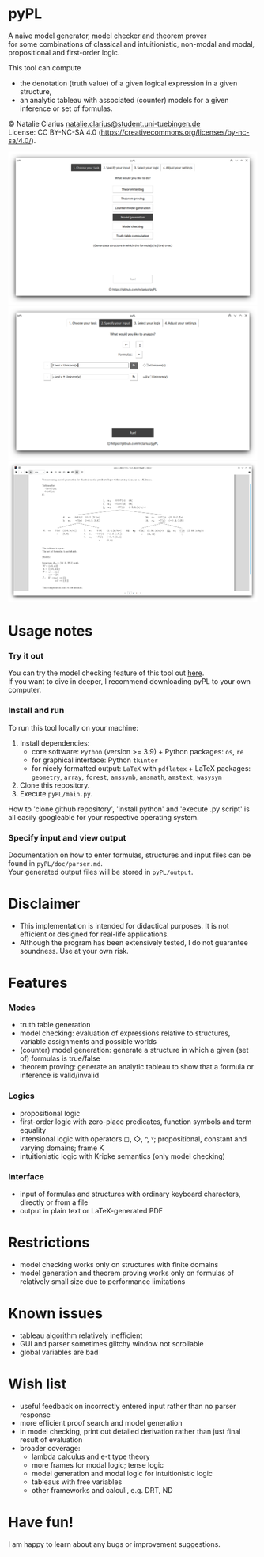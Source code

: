 # pyPL

A naive model generator, model checker and theorem prover   
for some combinations of classical and intuitionistic, non-modal and modal, propositional and first-order logic.  

This tool can compute  
- the denotation (truth value) of a given logical expression in a given structure,  
- an analytic tableau with associated (counter) models for a given inference or set of formulas.

© Natalie Clarius <natalie.clarius@student.uni-tuebingen.de>  
License: CC BY-NC-SA 4.0 (https://creativecommons.org/licenses/by-nc-sa/4.0/).   

![pyPL GUI -- start](doc/img/pyPL_1_MG.png)
![pyPL GUI -- input](doc/img/pyPL_2_MG.png)
![pyPL GUI -- output](doc/img/pyPL_5_MG.png)

# Usage notes

### Try it out
You can try the model checking feature of this tool out [here](https://trinket.io/python3/757871dd18).  
If you want to dive in deeper, I recommend downloading pyPL to your own computer.

### Install and run
To run this tool locally on your machine:
1. Install dependencies:
   - core software: `Python` (version >= 3.9) + Python packages: `os`, `re`
   - for graphical interface: Python `tkinter`
   - for nicely formatted output: `LaTeX` with `pdflatex` + LaTeX packages: `geometry`, `array`, `forest`, `amssymb`, `amsmath`, `amstext`, `wasysym`
2. Clone this repository.
3. Execute `pyPL/main.py`.

How to 'clone github repository', 'install python' and 'execute .py script' is all easily googleable for your respective operating system.

### Specify input and view output
Documentation on how to enter formulas, structures and input files can be found in `pyPL/doc/parser.md`.  
Your generated output files will be stored in `pyPL/output`.

# Disclaimer
- This implementation is intended for didactical purposes. It is not efficient or designed for real-life applications.  
- Although the program has been extensively tested, I do not guarantee soundness. Use at your own risk.

# Features

### Modes
- truth table generation
- model checking: evaluation of expressions relative to structures, variable assignments and possible worlds
- (counter) model generation: generate a structure in which a given (set of) formulas is true/false
- theorem proving: generate an analytic tableau to show that a formula or inference is valid/invalid

### Logics
- propositional logic
- first-order logic with zero-place predicates, function symbols and term equality
- intensional logic with operators ◻, ◇, ^, ⱽ; propositional, constant and varying domains; frame K
- intuitionistic logic with Kripke semantics (only model checking)

### Interface
- input of formulas and structures with ordinary keyboard characters, directly or from a file
- output in plain text or LaTeX-generated PDF


# Restrictions
 - model checking works only on structures with finite domains
 - model generation and theorem proving works only on formulas of relatively small size due to performance limitations

# Known issues
 - tableau algorithm relatively inefficient
 - GUI and parser sometimes glitchy window not scrollable
 - global variables are bad

# Wish list
- useful feedback on incorrectly entered input rather than no parser response
- more efficient proof search and model generation
- in model checking, print out detailed derivation rather than just final result of evaluation
- broader coverage:
  - lambda calculus and e-t type theory
  - more frames for modal logic; tense logic
  - model generation and modal logic for intuitionistic logic
  - tableaus with free variables
  - other frameworks and calculi, e.g. DRT, ND


# Have fun!

I am happy to learn about any bugs or improvement suggestions.
